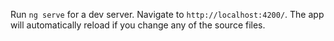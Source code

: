 


Run `ng serve` for a dev server. Navigate to `http://localhost:4200/`. The app will automatically reload if you change any of the source files.


